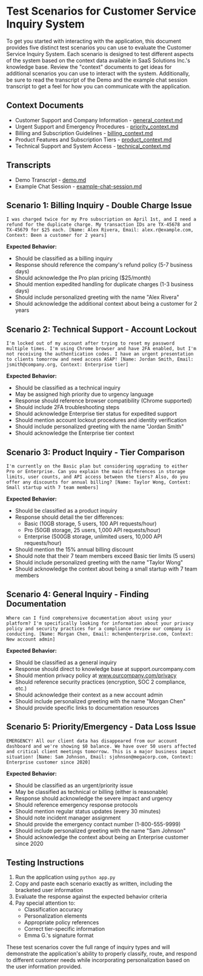 # Test Scenarios for Customer Service Inquiry System

To get you started with interacting with the application, this document provides five distinct test scenarios you can use to evaluate the Customer Service Inquiry System. Each scenario is designed to test different aspects of the system based on the context data available in SaaS Solutions Inc.'s knowledge base. Review the "context" documents to get ideas for additional scenarios you can use to interact with the system. Additionally, be sure to read the transcript of the Demo and the example chat session transcript to get a feel for how you can communicate with the application.



## Context Documents

- Customer Support and Company Information - [general_context.md](general_context.md) 
- Urgent Support and Emergency Procedures - [priority_context.md](priority_context.md) 
- Billing and Subscription Guidelines - [billing_context.md](billing_context.md) 
- Product Features and Subscription Tiers - [product_context.md](product_context.md) 
- Technical Support and System Access -  [technical_context.md](technical_context.md)



## Transcripts

- Demo Transcript -  [demo.md](demo.md) 
- Example Chat Session -  [example-chat-session.md](example-chat-session.md) 



## Scenario 1: Billing Inquiry - Double Charge Issue

```
I was charged twice for my Pro subscription on April 1st, and I need a refund for the duplicate charge. My transaction IDs are TX-45678 and TX-45679 for $25 each. [Name: Alex Rivera, Email: alex.r@example.com, Context: Been a customer for 2 years]
```

**Expected Behavior:** 
- Should be classified as a billing inquiry
- Response should reference the company's refund policy (5-7 business days)
- Should acknowledge the Pro plan pricing ($25/month)
- Should mention expedited handling for duplicate charges (1-3 business days)
- Should include personalized greeting with the name "Alex Rivera"
- Should acknowledge the additional context about being a customer for 2 years



## Scenario 2: Technical Support - Account Lockout

```
I'm locked out of my account after trying to reset my password multiple times. I'm using Chrome browser and have 2FA enabled, but I'm not receiving the authentication codes. I have an urgent presentation to clients tomorrow and need access ASAP! [Name: Jordan Smith, Email: jsmith@company.org, Context: Enterprise tier]
```

**Expected Behavior:** 
- Should be classified as a technical inquiry
- May be assigned high priority due to urgency language
- Response should reference browser compatibility (Chrome supported)
- Should include 2FA troubleshooting steps
- Should acknowledge Enterprise tier status for expedited support
- Should mention account lockout procedures and identity verification
- Should include personalized greeting with the name "Jordan Smith"
- Should acknowledge the Enterprise tier context



## Scenario 3: Product Inquiry - Tier Comparison

```
I'm currently on the Basic plan but considering upgrading to either Pro or Enterprise. Can you explain the main differences in storage limits, user counts, and API access between the tiers? Also, do you offer any discounts for annual billing? [Name: Taylor Wong, Context: Small startup with 7 team members]
```

**Expected Behavior:** 
- Should be classified as a product inquiry
- Response should detail the tier differences:
  - Basic (10GB storage, 5 users, 100 API requests/hour)
  - Pro (50GB storage, 25 users, 1,000 API requests/hour)
  - Enterprise (500GB storage, unlimited users, 10,000 API requests/hour)
- Should mention the 15% annual billing discount
- Should note that their 7 team members exceed Basic tier limits (5 users)
- Should include personalized greeting with the name "Taylor Wong"
- Should acknowledge the context about being a small startup with 7 team members



## Scenario 4: General Inquiry - Finding Documentation

```
Where can I find comprehensive documentation about using your platform? I'm specifically looking for information about your privacy policy and security practices for a compliance review our company is conducting. [Name: Morgan Chen, Email: mchen@enterprise.com, Context: New account admin]
```

**Expected Behavior:** 
- Should be classified as a general inquiry
- Response should direct to knowledge base at support.ourcompany.com
- Should mention privacy policy at www.ourcompany.com/privacy
- Should reference security practices (encryption, SOC 2 compliance, etc.)
- Should acknowledge their context as a new account admin
- Should include personalized greeting with the name "Morgan Chen"
- Should provide specific links to documentation resources



## Scenario 5: Priority/Emergency - Data Loss Issue

```
EMERGENCY! All our client data has disappeared from our account dashboard and we're showing $0 balance. We have over 50 users affected and critical client meetings tomorrow. This is a major business impact situation! [Name: Sam Johnson, Email: sjohnson@megacorp.com, Context: Enterprise customer since 2020]
```

**Expected Behavior:** 
- Should be classified as an urgent/priority issue
- May be classified as technical or billing (either is reasonable)
- Response should acknowledge the severe impact and urgency
- Should reference emergency response protocols
- Should mention regular status updates (every 30 minutes)
- Should note incident manager assignment
- Should provide the emergency contact number (1-800-555-9999)
- Should include personalized greeting with the name "Sam Johnson"
- Should acknowledge the context about being an Enterprise customer since 2020



## Testing Instructions

1. Run the application using `python app.py`
2. Copy and paste each scenario exactly as written, including the bracketed user information
3. Evaluate the response against the expected behavior criteria
4. Pay special attention to:
   - Classification accuracy
   - Personalization elements
   - Appropriate policy references
   - Correct tier-specific information
   - Emma G.'s signature format

These test scenarios cover the full range of inquiry types and will demonstrate the application's ability to properly classify, route, and respond to different customer needs while incorporating personalization based on the user information provided.
